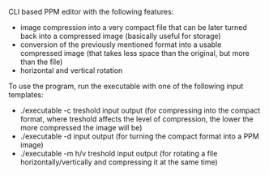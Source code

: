 CLI based PPM editor with the following features:
- image compression into a very compact file that can be later turned back into a compressed image (basically useful for storage)
- conversion of the previously mentioned format into a usable compressed image (that takes less space than the original, but more than the file)
- horizontal and vertical rotation

To use the program, run the executable with one of the following input templates:
- ./executable -c treshold input output (for compressing into the compact format, where treshold affects the level of compression, the lower the more compressed the image will be)
- ./executable -d input output (for turning the compact format into a PPM image)
- ./executable -m h/v treshold input output (for rotating a file horizontally/vertically and compressing it at the same time)
